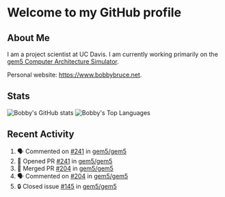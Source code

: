 # Welcome to my GitHub profile

## About Me

I am a project scientist at UC Davis. I am currently working primarily on the [gem5 Computer Architecture Simulator](https://github.com/gem5).

Personal website: <https://www.bobbybruce.net>.

## Stats

![Bobby's GitHub stats](https://github-readme-stats.vercel.app/api?username=bobbyrbruce&show_icons=true&theme=responsive&include_all_commits=true&count_private=true&show=reviews)
![Bobby's Top Languages ](https://github-readme-stats.vercel.app/api/top-langs/?username=bobbyrbruce&layout=compact&theme=responsive&count_private=true&langs_count=10)

## Recent Activity

<!--START_SECTION:activity-->
1. 🗣 Commented on [#241](https://github.com/gem5/gem5/pull/241#issuecomment-1698449490) in [gem5/gem5](https://github.com/gem5/gem5)
2. 💪 Opened PR [#241](https://github.com/gem5/gem5/pull/241) in [gem5/gem5](https://github.com/gem5/gem5)
3. 🎉 Merged PR [#204](https://github.com/gem5/gem5/pull/204) in [gem5/gem5](https://github.com/gem5/gem5)
4. 🗣 Commented on [#204](https://github.com/gem5/gem5/pull/204#issuecomment-1698436519) in [gem5/gem5](https://github.com/gem5/gem5)
5. 🔒 Closed issue [#145](https://github.com/gem5/gem5/issues/145) in [gem5/gem5](https://github.com/gem5/gem5)
<!--END_SECTION:activity-->
